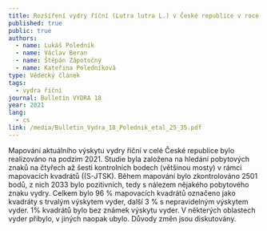 ```yaml
---
title: Rozšíření vydry říční (Lutra lutra L.) v České republice v roce 2021
published: true
public: true
authors:
  - name: Lukáš Poledník
  - name: Václav Beran
  - name: Štěpán Zápotočný
  - name: Kateřina Poledníková
type: Vědecký článek
tags:
  - vydra říční
journal: Bulletin VYDRA 18
year: 2021
lang:
  - cs
link: /media/Bulletin_Vydra_18_Polednik_etal_25_35.pdf
---
```

Mapování aktuálního výskytu vydry říční v celé České republice bylo realizováno na podzim 2021. Studie byla založena na hledání pobytových znaků na čtyřech až šesti kontrolních bodech (většinou mosty) v rámci mapovacích kvadrátů ((S-JTSK). Během mapování bylo zkontrolováno 2501 bodů, z nich 2033 bylo pozitivních, tedy s nálezem nějakého pobytového znaku vydry. Celkem bylo 96 % mapovacích kvadrátů označeno jako kvadráty s trvalým výskytem vyder, další 3 % s nepravidelným výskytem vyder. 1% kvadrátů bylo bez známek výskytu vyder. V některých oblastech vyder přibylo, v jiných naopak ubylo. Důvody změn jsou diskutovány.
